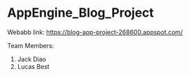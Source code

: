# AppEngine_Blog_Project

Webabb link: https://blog-app-project-268600.appspot.com/

Team Members:
  1. Jack Diao
  2. Lucas Best
